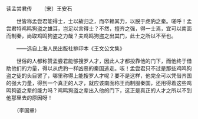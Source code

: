 读孟尝君传
　　〔宋〕王安石

　　世皆称孟尝君能得士，士以故归之，而卒赖其力，以脱于虎豹之秦。嗟呼！孟尝君特鸡鸣狗盗之雄耳，岂足以言得士？不然，擅齐之强，得一士焉，宜可以南面而制秦，尚取鸡鸣狗盗之力哉？夫鸡鸣狗盗之出其门，此士之所以不至也。

　　——选自上海人民出版社排印本《王文公文集》

　　世俗的人都称赞孟尝君能够搜罗人才，因此人才都投靠他的门下，而他终于借助他们的力量，得以从虎豹一样凶恶的秦国逃走。咳！孟尝君只不过是那些鸡鸣狗盗之徒的头目罢了，哪里称得上能搜罗人才呢？要不是这样，他完全可以凭借齐国的强大力量，得到一个真正的人才，就应该南面称王而制服秦国，还用得着这些鸡鸣狗盗之辈的能力吗？鸡鸣狗盗之辈出入他的门下，这正是真正的人才之所以不到他那里去的原因呀！

　　（李国章） 


